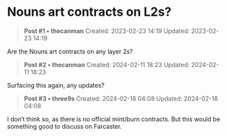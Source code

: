 # Nouns art contracts on L2s?

<!-- ✦✦✦ POST START ✦✦✦ -->

> **Post #1 • thecanman**
> Created: 2023-02-23 14:19
> Updated: 2023-02-23 14:19

Are the Nouns art contracts on any layer 2s?

<!-- ✦✦✦ POST END ✦✦✦ -->

<!-- ✦✦✦ POST START ✦✦✦ -->

> **Post #2 • thecanman**
> Created: 2024-02-11 18:23
> Updated: 2024-02-11 18:23

Surfacing this again, any updates?

<!-- ✦✦✦ POST END ✦✦✦ -->

<!-- ✦✦✦ POST START ✦✦✦ -->

> **Post #3 • three9s**
> Created: 2024-02-18 04:08
> Updated: 2024-02-18 04:08

I don’t think so, as there is no official mint/burn contracts. But this would be something good to discuss on Farcaster.

<!-- ✦✦✦ POST END ✦✦✦ -->

